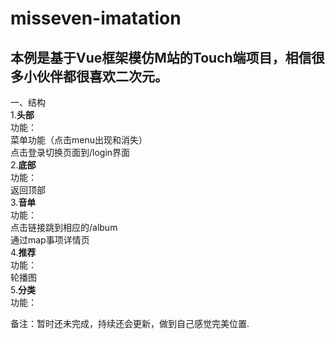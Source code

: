 misseven-imatation
==================
本例是基于Vue框架模仿M站的Touch端项目，相信很多小伙伴都很喜欢二次元。
-
一、结构<br/>
1.<b>头部</b><br/>
功能：<br/>
菜单功能（点击menu出现和消失）<br/>
点击登录切换页面到/login界面<br/>
2.<b>底部</b><br/>
功能：<br/>
返回顶部<br/> 
3.<b>音单</b><br/>
功能：<br/>
点击链接跳到相应的/album <br/>
通过map事项详情页<br/>
4.<b>推荐</b><br/>
功能：<br/>
轮播图<br/>
5.<b>分类</b><br/>
功能：<br/>


备注：暂时还未完成，持续还会更新，做到自己感觉完美位置.

